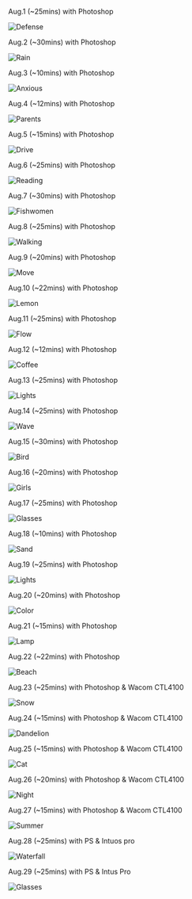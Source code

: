 Aug.1 (~25mins) with Photoshop

![Defense](1.jpg)

Aug.2 (~30mins) with Photoshop

![Rain](2.jpg)

Aug.3 (~10mins) with Photoshop

![Anxious](3.jpg)

Aug.4 (~12mins) with Photoshop

![Parents](4.jpg)

Aug.5 (~15mins) with Photoshop

![Drive](5.jpg)

Aug.6 (~25mins) with Photoshop

![Reading](6.jpg)

Aug.7 (~30mins) with Photoshop

![Fishwomen](7.jpg)

Aug.8 (~25mins) with Photoshop

![Walking](8.jpg)

Aug.9 (~20mins) with Photoshop

![Move](9.jpg)

Aug.10 (~22mins) with Photoshop

![Lemon](10.jpg)

Aug.11 (~25mins) with Photoshop

![Flow](11.jpg)

Aug.12 (~12mins) with Photoshop

![Coffee](12.jpg)

Aug.13 (~25mins) with Photoshop

![Lights](13.jpg)

Aug.14 (~25mins) with Photoshop

![Wave](14.jpg)

Aug.15 (~30mins) with Photoshop

![Bird](15.jpg)

Aug.16 (~20mins) with Photoshop

![Girls](16.jpg)

Aug.17 (~25mins) with Photoshop

![Glasses](17.jpg)

Aug.18 (~10mins) with Photoshop

![Sand](18.jpg)

Aug.19 (~25mins) with Photoshop

![Lights](19.jpg)

Aug.20 (~20mins) with Photoshop

![Color](20.jpg)

Aug.21 (~15mins) with Photoshop

![Lamp](21.jpg)

Aug.22 (~22mins) with Photoshop

![Beach](22.jpg)

Aug.23 (~25mins) with Photoshop & Wacom CTL4100

![Snow](23.jpg)

Aug.24 (~15mins) with Photoshop & Wacom CTL4100

![Dandelion](24.jpg)

Aug.25 (~15mins) with Photoshop & Wacom CTL4100

![Cat](25.jpg)

Aug.26 (~20mins) with Photoshop & Wacom CTL4100

![Night](26.jpg)

Aug.27 (~15mins) with Photoshop & Wacom CTL4100

![Summer](27.jpg)

Aug.28 (~25mins) with PS & Intuos pro

![Waterfall](28.jpg)

Aug.29 (~25mins) with PS & Intus Pro

![Glasses](29.jpg)

